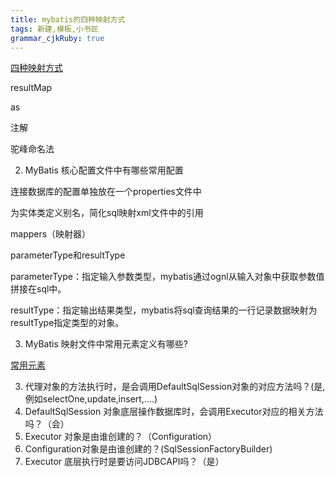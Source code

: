 ```yaml
---
title: mybatis的四种映射方式
tags: 新建,模板,小书匠
grammar_cjkRuby: true
---
```



[四种映射方式](https://blog.csdn.net/lmy86263/article/details/53150091)

resultMap

as

注解

驼峰命名法


2.	MyBatis 核心配置文件中有哪些常用配置

连接数据库的配置单独放在一个properties文件中

为实体类定义别名，简化sql映射xml文件中的引用

mappers（映射器）

 parameterType和resultType

parameterType：指定输入参数类型，mybatis通过ognl从输入对象中获取参数值拼接在sql中。

resultType：指定输出结果类型，mybatis将sql查询结果的一行记录数据映射为resultType指定类型的对象。


3.	MyBatis 映射文件中常用元素定义有哪些?

[常用元素](https://blog.csdn.net/weixin_36279318/article/details/79993180)


3)	代理对象的方法执行时，是会调用DefaultSqlSession对象的对应方法吗？(是,例如selectOne,update,insert,….)
4)	DefaultSqlSession 对象底层操作数据库时，会调用Executor对应的相关方法吗？（会）
5)	Executor 对象是由谁创建的？（Configuration）
6)	Configuration对象是由谁创建的？(SqlSessionFactoryBuilder)
7)	Executor 底层执行时是要访问JDBCAPI吗？（是）
